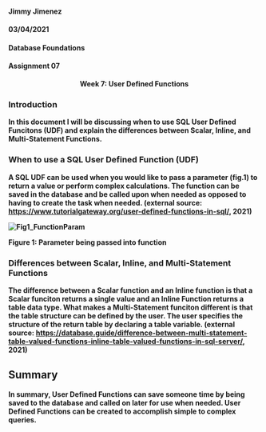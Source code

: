 #### Jimmy Jimenez
#### 03/04/2021  
#### Database Foundations
#### Assignment 07

<p align="center"> <b>Week 7: User Defined Functions </p>

### Introduction
In this document I will be discussing when to use SQL User Defined Funcitons (UDF) and explain the differences between Scalar, Inline, and Multi-Statement Functions. 


### When to use a SQL User Defined Function (UDF)
A SQL UDF can be used when you would like to pass a parameter (fig.1) to return a value or perform
complex calculations. The function can be saved in the database and be called upon when needed as 
opposed to having to create the task when needed. (external source: https://www.tutorialgateway.org/user-defined-functions-in-sql/, 2021)

![Fig1_FunctionParam](https://user-images.githubusercontent.com/79533828/110061642-c99d0800-7d1c-11eb-8fe5-b599bf57d370.png)

Figure 1: Parameter being passed into function


### Differences between Scalar, Inline, and Multi-Statement Functions
The difference between a Scalar function and an Inline function is that a Scalar funciton returns a single value and an Inline 
Function returns a table data type. 
What makes a Multi-Statement funciton different is that the table structure can be defined by the user. The user specifies the structure of the return table by declaring a table variable. (external source: https://database.guide/difference-between-multi-statement-table-valued-functions-inline-table-valued-functions-in-sql-server/, 2021)


## Summary
In summary, User Defined Functions can save someone time by being saved to the database and called on later for use when needed. User Defined Functions can be created to accomplish simple to complex queries. 
